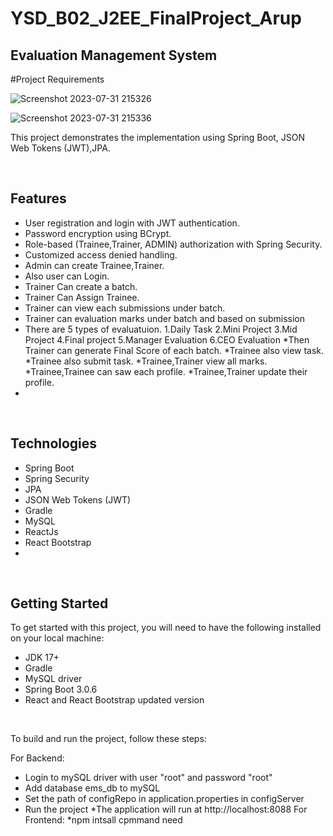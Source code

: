 # YSD_B02_J2EE_FinalProject_Arup
## Evaluation Management System
#Project Requirements

![Screenshot 2023-07-31 215326](https://github.com/arup99-glitch/evaluation-management-system-springboot/assets/86925893/17de5538-1138-4f3c-99e0-b0030123d6f9)

![Screenshot 2023-07-31 215336](https://github.com/arup99-glitch/evaluation-management-system-springboot/assets/86925893/b1fc0442-e844-4251-a40a-38f9023e86b4)

This project demonstrates the implementation  using Spring Boot, JSON Web Tokens (JWT),JPA.

<br>

## Features

* User registration and login with JWT authentication.
* Password encryption using BCrypt.
* Role-based (Trainee,Trainer, ADMIN) authorization with Spring Security.
* Customized access denied handling.
* Admin can create Trainee,Trainer.
* Also user can Login.
* Trainer Can create a batch.
* Trainer Can Assign Trainee.
* Trainer can view each submissions under batch.
* Trainer can evaluation marks under batch and based on submission
* There are 5 types of evaluatuion.
   1.Daily Task
   2.Mini Project
   3.Mid Project
   4.Final project
   5.Manager Evaluation
   6.CEO Evaluation
*Then Trainer can generate Final Score of each batch.
*Trainee also view task.
*Trainee also submit task.
*Trainee,Trainer view all marks.
*Trainee,Trainee can saw each profile.
*Trainee,Trainer update their profile.
*

<br>

## Technologies

* Spring Boot
* Spring Security
* JPA
* JSON Web Tokens (JWT)
* Gradle
* MySQL
* ReactJs
* React Bootstrap
* 

<br>

## Getting Started

To get started with this project, you will need to have the following installed on your local machine:

* JDK 17+
* Gradle
* MySQL driver
* Spring Boot 3.0.6
* React and React Bootstrap updated version

<br>

To build and run the project, follow these steps:

For Backend:
* Login to mySQL driver with user "root" and password "root"
* Add database ems_db to mySQL
* Set the path of configRepo in application.properties in configServer
* Run the project
*The application will run at http://localhost:8088
For Frontend:
*npm intsall cpmmand need

<br>



<br>
